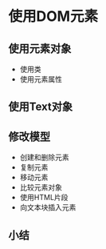 # 使用DOM元素
## 使用元素对象
- 使用类
- 使用元素属性
## 使用Text对象
## 修改模型
- 创建和删除元素
- 复制元素
- 移动元素
- 比较元素对象
- 使用HTML片段
- 向文本块插入元素
## 小结